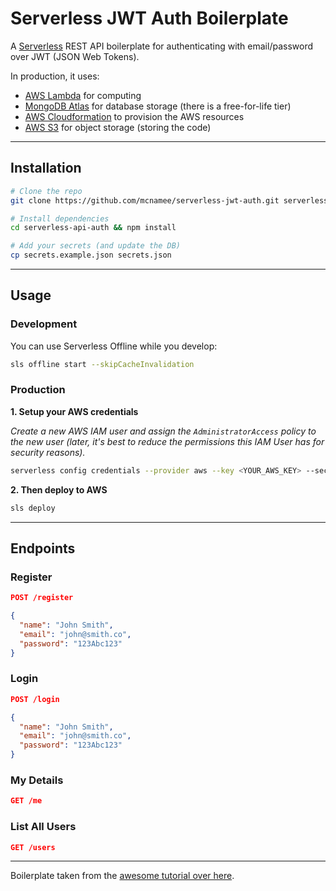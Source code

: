 # Serverless JWT Auth Boilerplate

A [Serverless](https://serverless.com/) REST API boilerplate for authenticating with email/password over JWT (JSON Web Tokens). 

In production, it uses:

- [AWS Lambda](https://aws.amazon.com/lambda/) for computing
- [MongoDB Atlas](https://www.mongodb.com/cloud/atlas) for database storage (there is a free-for-life tier)
- [AWS Cloudformation](https://aws.amazon.com/cloudformation/) to provision the AWS resources
- [AWS S3](https://aws.amazon.com/s3/) for object storage (storing the code)

---

## Installation

```bash
# Clone the repo
git clone https://github.com/mcnamee/serverless-jwt-auth.git serverless-jwt-auth

# Install dependencies
cd serverless-api-auth && npm install

# Add your secrets (and update the DB)
cp secrets.example.json secrets.json
```

---

## Usage

### Development

You can use Serverless Offline while you develop:

```bash
sls offline start --skipCacheInvalidation
```

### Production

__1. Setup your AWS credentials__

_Create a new AWS IAM user and assign the `AdministratorAccess` policy to the new user (later, it's best to reduce the permissions this IAM User has for security reasons)._

```bash
serverless config credentials --provider aws --key <YOUR_AWS_KEY> --secret <YOUR_AWS_SECRET>
```

__2. Then deploy to AWS__

```bash
sls deploy
```

---

## Endpoints

### Register

```json
POST /register

{
  "name": "John Smith",
  "email": "john@smith.co",
  "password": "123Abc123"
}
```

### Login

```json
POST /login

{
  "name": "John Smith",
  "email": "john@smith.co",
  "password": "123Abc123"
}
```

### My Details

```json
GET /me
```

### List All Users

```json
GET /users
```

---

Boilerplate taken from the [awesome tutorial over here](https://medium.freecodecamp.org/a-crash-course-on-securing-serverless-apis-with-json-web-tokens-ff657ab2f5a5).
